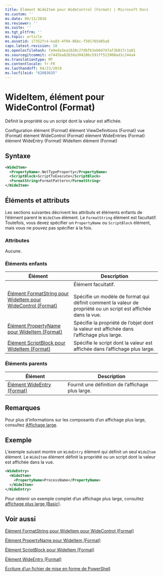 ```yaml
---
title: Élément WideItem pour WideControl (Format) | Microsoft Docs
ms.custom: ''
ms.date: 09/13/2016
ms.reviewer: ''
ms.suite: ''
ms.tgt_pltfrm: ''
ms.topic: article
ms.assetid: 17352fc4-ba83-4f04-86bc-f591765d85a8
caps.latest.revision: 18
ms.openlocfilehash: fa9eda3ea1028c27dbfb3eb04747af3b817c1a81
ms.sourcegitcommit: e7445ba8203da304286c591ff513900ad1c244a4
ms.translationtype: MT
ms.contentlocale: fr-FR
ms.lasthandoff: 04/23/2019
ms.locfileid: "62083635"
---
```

# <a name="wideitem-element-for-widecontrol-format"></a>WideItem, élément pour WideControl (Format)

Définit la propriété ou un script dont la valeur est affichée.

Configuration élément (Format) élément ViewDefinitions (Format) vue (Format) élément WideControl (Format) élément WideEntries (Format) élément WideEntry (Format) WideItem élément (Format)

## <a name="syntax"></a>Syntaxe

```xml
<WideItem>
  <PropertyName>.NetTypeProperty</PropertyName>
  <ScriptBlock>ScriptToExecute</ScriptBlock>
  <FormatString>FormatPattern</FormatString>
</WideItem>
```

## <a name="attributes-and-elements"></a>Éléments et attributs

Les sections suivantes décrivent les attributs et éléments enfants de l’élément parent le `WideItem` élément. Le `FormatString` élément est facultatif. Toutefois, vous devez spécifier un `PropertyName` ou `ScriptBlock` élément, mais vous ne pouvez pas spécifier à la fois.

### <a name="attributes"></a>Attributes

Aucune.

### <a name="child-elements"></a>Éléments enfants

|Élément|Description|
|-------------|-----------------|
|[Élément FormatString pour WideItem pour WideControl (Format)](./formatstring-element-for-wideitem-for-widecontrol-format.md)|Élément facultatif.<br /><br /> Spécifie un modèle de format qui définit comment la valeur de propriété ou un script est affichée dans la vue.|
|[Élément PropertyName pour WideItem (Format)](./propertyname-element-for-wideitem-for-widecontrol-format.md)|Spécifie la propriété de l’objet dont la valeur est affichée dans l’affichage plus large.|
|[Élément ScriptBlock pour WideItem (Format)](./scriptblock-element-for-wideitem-for-widecontrol-format.md)|Spécifie le script dont la valeur est affichée dans l’affichage plus large.|

### <a name="parent-elements"></a>Éléments parents

|Élément|Description|
|-------------|-----------------|
|[Élément WideEntry (Format)](./wideentry-element-for-widecontrol-format.md)|Fournit une définition de l’affichage plus large.|

## <a name="remarks"></a>Remarques

Pour plus d’informations sur les composants d’un affichage plus large, consultez [Affichage large](./creating-a-wide-view.md).

## <a name="example"></a>Exemple

L’exemple suivant montre un `WideEntry` élément qui définit un seul `WideItem` élément. Le `WideItem` élément définit la propriété ou un script dont la valeur est affichée dans la vue.

```xml
<WideEntry>
  <WideItem>
    <PropertyName>ProcessName</PropertyName>
  </WideItem>
</WideEntry>
```

Pour obtenir un exemple complet d’un affichage plus large, consultez [affichage plus large (Basic)](./wide-view-basic.md).

## <a name="see-also"></a>Voir aussi

[Élément FormatString pour WideItem pour WideControl (Format)](./formatstring-element-for-wideitem-for-widecontrol-format.md)

[Élément PropertyName pour WideItem (Format)](./propertyname-element-for-wideitem-for-widecontrol-format.md)

[Élément ScriptBlock pour WideItem (Format)](./scriptblock-element-for-wideitem-for-widecontrol-format.md)

[Élément WideEntry (Format)](./wideentry-element-for-widecontrol-format.md)

[Écriture d’un fichier de mise en forme de PowerShell](./writing-a-powershell-formatting-file.md)
